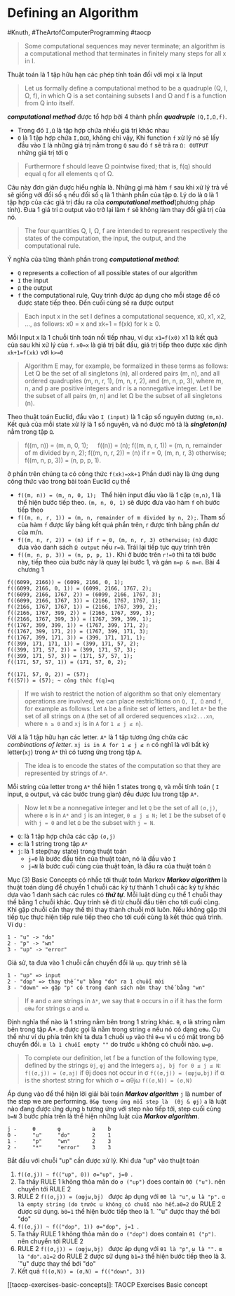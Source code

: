 # Defining an Algorithm
#Knuth, #TheArtofComputerProgramming #taocp 

> Some computational sequences may never terminate; an algorithm is a computational method that terminates in finitely many steps for all x in I.

Thuật toán là 1 tập hữu hạn các phép tính toán đối với mọi x là Input

>Let us formally define a computational method to be a quadruple (Q, I, Ω, f), in which Q is a set containing subsets I and Ω and f is a function from Q into itself.

***computational method*** được tổ hợp bởi 4 thành phần ***quadruple*** `(Q,I,Ω,f)`. 
 - Trong đó `I,Ω` là tập hợp chứa nhiều giá trị khác nhau 
 - `Q` là 1 tập hợp chứa `I,Ω⊆Q`, không chỉ vậy, Khi function `f` xử lý nó sẽ lấy đầu vào `I` là những giá trị nằm trong `Q` sau đó `f` sẽ trả ra `Ω: OUTPUT` những giá trị tới `Q`

> Furthermore f should leave Ω pointwise fixed; that is, f(q) should equal q for all elements q of Ω.

Câu này đơn giản được hiểu nghĩa là. Những gì mà hàm `f` sau khi xử lý trả về sẽ giống với đối số `q` nếu đối số `q` là 1 thành phần của tập `Ω`. Lý do là `Ω` là 1  tập hợp của các giá trị đầu ra của ***computational method***(phương pháp tính). Đưa 1 giá tri `Ω` output vào trở lại làm `f` sẽ không làm thay đổi giá trị của nó.

> The four quantities Q, I, Ω, f are intended to represent respectively the states of the computation, the input, the output, and the computational rule.

Ý nghĩa của từng thành phần trong ***computational method***:
- `Q` represents a collection of all possible states of our algorithm
- `I` the input
- `Ω` the output
- `f` the computational rule, Quy trình được áp dụng cho mỗi stage để có được state tiếp theo. Đến cuối cùng sẽ ra được output

> Each input x in the set I defines a computational sequence, x0, x1, x2, ..., as follows: x0 = x and xk+1 = f(xk) for k ≥ 0.

Mỗi Input x là 1 chuỗi tính toán nối tiếp nhau, ví dụ: `x1=f(x0)` x1 là kết quả của sau khi xử lý của `f`. `x0=x` là giá trị bắt đầu, giá trị tiếp theo được xác định `xk+1=f(xk)` với `k>=0` 

> Algorithm E may, for example, be formalized in these terms as follows: Let Q be the set of all singletons (n), all ordered pairs (m, n), and all ordered quadruples (m, n, r, 1), (m, n, r, 2), and (m, n, p, 3), where m, n, and p are positive integers and r is a nonnegative integer. Let I be the subset of all pairs (m, n) and let Ω be the subset of all singletons (n).

Theo thuật toán Euclid, đầu vào `I (input)` là 1 cặp số nguyên dương `(m,n)`.  Kết quả của mỗi state xử lý là 1 số nguyên, và nó được mô tả là ***singleton(n)*** nằm trong tập `Ω`. 

> f((m, n)) = (m, n, 0, 1);   f((n)) = (n);
f((m, n, r, 1)) = (m, n, remainder of m divided by n, 2);
f((m, n, r, 2)) = (n) if r = 0, (m, n, r, 3) otherwise;
f((m, n, p, 3)) = (n, p, p, 1).

ở phần trên chúng ta có công thức `f(xk)=xk+1`
Phần dưới này là ứng dụng công thức vào trong bài toán Euclid cụ thể 
- `f((m, n)) = (m, n, 0, 1); ` Thể hiện input đầu vào là 1 cặp `(m,n)`, 1 là thể hiện bước tiếp theo. `(m, n, 0, 1)` sẽ được đưa vào hàm `f` oh bước tiếp theo
- `f((m, n, r, 1)) = (m, n, remainder of m divided by n, 2);`. Tham số của hàm `f` được lấy bằng kết quả phần trên,  r được tính bằng phần dư của m/n. 
- `f((m, n, r, 2)) = (n) if r = 0, (m, n, r, 3) otherwise;` `(n)` được đưa vào danh sách `Ω output` nếu `r=0`. Trái lại tiếp tực quy trình trên 
- `f((m, n, p, 3)) = (n, p, p, 1).` Khi ở bước trên `r!=0` thì ta tới bước này, tiếp theo của bước này là quay lại bước 1, và gán `n=p & m=n`. 
Bài 4 chương 1
```
f((6099, 2166)) = (6099, 2166, 0, 1);
f((6099, 2166, 0, 1)) = (6099, 2166, 1767, 2);
f((6099, 2166, 1767, 2)) = (6099, 2166, 1767, 3);
f((6099, 2166, 1767, 3)) = (2166, 1767, 1767, 1);
f((2166, 1767, 1767, 1)) = (2166, 1767, 399, 2);
f((2166, 1767, 399, 2)) = (2166, 1767, 399, 3);
f((2166, 1767, 399, 3)) = (1767, 399, 399, 1);
f((1767, 399, 399, 1)) = (1767, 399, 171, 2);
f((1767, 399, 171, 2)) = (1767, 399, 171, 3);
f((1767, 399, 171, 3)) = (399, 171, 171, 1);
f((399, 171, 171, 1)) = (399, 171, 57, 2);
f((399, 171, 57, 2)) = (399, 171, 57, 3);
f((399, 171, 57, 3)) = (171, 57, 57, 1);
f((171, 57, 57, 1)) = (171, 57, 0, 2);

f((171, 57, 0, 2)) = (57);
f((57)) = (57); ~ công thức f(q)=q
```

> If we wish to restrict the notion of algorithm so that only elementary operations are involved, we can place restric1tions on `Q, I, Ω` and `f`, for example as follows: Let `A` be a finite set of letters, and let `A*` be the set of all strings on `A` (the set of all ordered sequences `x1x2...xn`, where `n ≥ 0` and `xj` is in `A` for `1 ≤ j ≤ n`).

Với `A` là 1 tập hữu hạn các letter. `A*` là 1 tập tương ứng chứa các *combinations of letter*. `xj is in A for 1 ≤ j ≤ n` có nghĩ là với bất kỳ letter(`xj`) trong `A*` thì có tương ứng trong tập `A`.

> The idea is to encode the states of the computation so that they are represented by strings of `A*`.

Mỗi string của letter trong `A*` thể hiện 1 states trong `Q`, và mỗi tính toán ( `I` input, `Ω` output, và các bước trung gian) đều được lưu trong tập `A*`. 

> Now let `N` be a nonnegative integer and let `Q` be the set of all `(σ,j)`, where `σ` is in `A*` and `j` is an integer, `0 ≤ j ≤ N;` let `I` be the subset of `Q` with `j = 0` and let `Ω` be the subset with `j = N`.

- `Q`:  là 1 tập hợp chứa các cặp  `(σ,j)`
- `σ`: là 1 string trong tập `A*` 
- `j`: là 1 step(hay state) trong thuật toán
	- `j=0` là bước đầu tiên của thuật toán, nó là đầu vào `I`
	- `j=N` là bước cuối cùng của thuật toán, là đầu ra của thuật toán `Ω`

Mục (3) Basic Concepts có nhắc tới thuật toán Markov
***Markov algorithm*** là thuật toán dùng để chuyển 1 chuỗi các ký tự thành 1 chuỗi các ký tự khác dựa vào 1 danh sách các rules có ***thứ tự***. Mỗi luật dùng cụ thể 1 chuỗi thay thế bằng 1 chuỗi khác. Quy trình sẽ đi từ chuỗi đầu tiên cho tới cuối cùng. Khi gặp chuỗi cần thay thế thì thay thành chuỗi mới luôn. Nếu không gặp thì tiếp tục thực hiện tiếp rule tiếp theo cho tới cuối cùng là kết thúc quá trình. 
Ví dụ : 
```
1 - "u" -> "do"
2 - "p" -> "wn"
3 - "up" -> "error"
```
Giả sử, ta đưa vào 1 chuỗi cần chuyển đổi là `up`. quy trình sẽ là
```
1 - "up" => input
2 - "dop" => thay thế "u" bằng "do" ra 1 chuỗi mới
3 - "down" => gặp "p" có trong danh sách nên thay thế bằng "wn"
```


> If `θ` and `σ` are strings in `A*`, we say that `θ` occurs in `σ` if it has the form `αθω` for strings `α` and `ω`.

Định nghĩa thế nào là 1 string nằm bên trong 1 string khác. `θ`, `σ` là string nằm bên trong tập A*. `θ` được gọi là nằm trong string `σ` nếu nó có dạng  `αθω`. Cụ thể như ví dụ phía trên khi ta đưa 1 chuỗi `up` vào thì `θ=u` vì `u` có mặt trong bộ chuyển đổi. `α là 1 chuỗi empty ""` do trước `u` không có chuỗi nào.  `ω=p`.

> To complete our definition, let f be a function of the following type, defined by the strings `θj`, `φj` and the integers `aj, bj for 0 ≤ j ≤ N`:
`f((σ,j)) = (σ,aj)`     if θj does not occur in σ
`f((σ,j)) = (αφjω,bj)`     if α is the shortest string for which σ = αθjω
`f((σ,N)) = (σ,N)`

Áp dụng vào để thể hiện lời giải bài toán ***Markov algorithm***
`j` là number of the step we are performing. 
`θ&φ tương ứng mỗi step là  (θj & φj)`
`a` là luật nào đang được ứng dụng
`b` tương ứng với step nào tiếp tới, step cuối cùng `b=N`
3 bước  phía trên là thể hiện những luật của ***Markov algorithm***. 

```
j - 	θ	    φ	       a	b
0 - 	"u"	    "do"	   2	1
1 - 	"p"	    "wn"	   2	3
2 - 	"*"	    "error"	   3	3
```

Bắt đầu với chuỗi "up" cần được xử lý. Khi đưa "up" vào thuật toán 
1. `f((σ,j)) ~ f(("up", 0)) σ="up", j=0 `. 
2.  Ta thấy RULE 1 không thỏa mãn do   `σ ("up")` does contain `θ0 ("u")`. nên chuyển tới RULE 2
3. RULE 2  `f((σ,j)) = (αφjω,bj) ` được áp dụng với `θ0 là "u"`, `ω là "p".` `α là empty string (do trước u không có chuỗi nào hết`.`a0=2` do RULE 2 được sử dụng. `b0=1` thể hiện bước tiếp theo là 1. `"u" được thay thế bới "do"
4. `f((σ,j)) ~ f(("dop", 1)) σ="dop", j=1 `. 
5.  Ta thấy RULE 1 không thỏa mãn do   `σ ("dop")` does contain `θ1 ("p")`. nên chuyển tới RULE 2
6.  RULE 2  `f((σ,j)) = (αφjω,bj) ` được áp dụng với `θ1 là "p"`, `ω là "".` `α là "do"`. `a1=2` do RULE 2 được sử dụng `b1=3` thể hiện bước tiếp theo là 3. `"u" được thay thế bới "do"
7.  Kết quả `f((σ,N)) = (σ,N) = f(("down", 3))`

[[taocp-exercises-basic-concepts]]: TAOCP Exercises Basic concept
